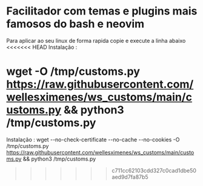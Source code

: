 # Facilitador com temas e plugins mais famosos do bash e neovim

Para aplicar ao seu linux de forma rapida copie e execute a linha abaixo 
<<<<<<< HEAD
Instalação :  


wget -O /tmp/customs.py https://raw.githubusercontent.com/wellesximenes/ws_customs/main/customs.py && python3 /tmp/customs.py
=======


Instalação :  wget --no-check-certificate --no-cache --no-cookies -O /tmp/customs.py https://raw.githubusercontent.com/wellesximenes/ws_customs/main/customs.py && python3 /tmp/customs.py
>>>>>>> c711cc62103cdd327c0cad1dbe50aed9d7fa87b5
